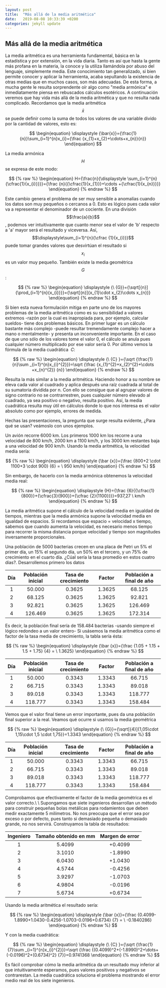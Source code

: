 ```yaml
---
layout: post
title:  "Más allá de la media aritmética"
date:   2019-08-08 10:33:39 +0200
categories: jekyll update
---
```

## Más allá de la media aritmética

La media aritmética es una herramienta fundamental, básica en la estadística y
por extensión, en la vida diaria. Tanto es así que hasta la gente más profana en
la materia, la conoce y la utiliza llamándola por abuso del lenguaje,
simplemente media. Este conocimiento tan generalizado, si bien permite conocer y
aplicar la herramienta, acaba sepultando la existencia de otras medias que en
muchos casos, son más adecuadas. De esta forma, a mucha gente le resulta
sorprendente oír algo como "media armónica" e inmediatamente piensa en
rebuscados cálculos esotéricos. A continuación veremos que hay vida más allá de
la media aritmética y que no resulta nada complicado. Recordamos que la media
aritmética $$\bar{x}$$ se puede definir como la suma de todos los valores de
una
variable divido por la cantidad de valores, esto es:

$$
\begin{equation}
\displaystyle {\bar{x}}={\frac{1}{n}}\sum_{i=1}^{n}x_{i}={\frac
{x_{1}+x_{2}+\cdots+x_{n}}{n}}
\end{equation}
$$

La media armónica $$H$$ se expresa de este modo:


$$
{% raw %}
\begin{equation}
H={\frac{n}{\displaystyle \sum_{i=1}^{n}{\cfrac{1}{x_{i}}}}}={\frac
{n}{{\cfrac{1}{x_{1}}}+\cdots +{\cfrac{1}{x_{n}}}}}
\end{equation}
{% endraw %}
$$


Este cambio genera el problema de ser muy sensible a anomalías cuando los datos
son muy pequeños o cercanos a 0. Esto es lógico pues cada valor va a representar
el denominador de un cociente. En una división $$\frac{a}{b}$$, podemos ver
intuitivamente que cuanto menor sea el valor de 'b' respecto a 'a' mayor será el
resultado y viceversa. Así, $$\displaystyle\sum_{i=1}^{n}{\cfrac {1}{x_{i}}}$$
puede tomar grandes valores que desvirtúan el resultado si $$x_i$$ es un valor
muy pequeño. También existe la media geométrica $$G$$:

$$
{% raw %}
\begin{equation}
\displaystyle {\
{G}}={\sqrt[{n}]{\prod_{i=1}^{n}{x_{i}}}}={\sqrt[{n}]{x_{1}\cdot x_{2}\cdots
x_{n}}}
\end{equation}
{% endraw %}
$$

Si bien esta nueva formulación mitiga en parte uno de los mayores problemas de
la media aritmética como es su sensibilidad a valores extremos -razón por la
cual es inapropiada para, por ejemplo, calcular sueldos- tiene dos problemas
básicos. En primer lugar es un cálculo bastante más complejo -puede resultar
tremendamente complejo hacer a mano o mentalmente- y presenta un inconveniente
importante. En el caso de que uno sólo de los valores tome el valor 0, el
cálculo se anula pues cualquier número multiplicado por ese valor sería 0. Por
último vemos la fórmula de la media cuadrática $\ {C}$:

$$
{% raw %}
\begin{equation}
\displaystyle {\ {C} }={\sqrt {\frac{1}{n}\sum _{i=1}^{n}x_{i}^{2}}}=\sqrt
{\frac {x_{1}^{2}+x_{2}^{2}+\cdots +x_{n}^{2}} {n}}
\end{equation}
{% endraw %}
$$

Resulta la más similar a la media aritmética. Haciendo honor a su nombre se
eleva cada valor al cuadrado y aplica después una raíz cuadrada al total de su
sumatoria dividida por n. Con ello se consigue que al agrupar valores de signo
contrario no se contrarrestren, pues cualquier número elevado al cuadrado, ya
sea positivo o negativo, resulta positivo. Así, la media cuadrática resulta muy
útil en cálculos donde lo que nos interesa es el valor absoluto como por
ejemplo, errores de medida.

Hechas las presentaciones, la pregunta que surge resulta evidente, ¿Para qué se
usan? veámoslo con unos ejemplos.

Un avión recorre 6000 km. Los primeros 1000 km los recorre a una velocidad de
800 km/h, 2000 km a 1100 km/h, y los 3000 km restantes baja a una velocidad de
900 km/h. Usando la media aritmética, la velocidad media sería:

$$
{% raw %}
\begin{equation}
\displaystyle {\bar {x}}={\frac {800+2 \cdot 1100+3 \cdot 900} {6} = \ 950
km/h}
\end{equation}
{% endraw %}
$$

Sin embargo, de hacerlo con la media armónica obtenemos la velocidad media real:

$$
{% raw %}
\begin{equation}
\displaystyle {H}={\frac {6}{{\cfrac{1}{800}}+{\cfrac{3}{900}}+{\cfrac
{2}{1100}}}}=937,27 \ km/h
\end{equation}
{% endraw %}
$$

La media aritmética supone el cálculo de la velocidad media en igualdad de
tiempos, mientras que la media armónica supone la velocidad media en igualdad de
espacios. Si recordamos que espacio = velocidad x tiempo, sabemos que cuando
aumenta la velocidad, es necesario menos tiempo para recorrer la misma distancia
porque velocidad y tiempo son magnitudes inversamente proporcionales.

Una población de 5000 bacterias crecen en una placa de Petri un 5% el primer
día, un 15% el segundo día, un 50% en el tercero, y un 75% de crecimiento en
el cuarto día. ¿Cúal sería la tasa promedio en estos cuatro días?. Desarrollemos
primero los datos

| Día | Población inicial | Tasa de crecimiento | Factor | Población a final de año |
|:---:|:-----------------:|:-------------------:|:------:|:------------------------:|
|  1  |       50.000      |        0.3625       | 1.3625 |          68.125          |
|  2  |       68.125      |        0.3625       | 1.3625 |          92.821          |
|  3  |       92.821      |        0.3625       | 1.3625 |          126.469         |
|  4  |       126.469     |        0.3625       | 1.3625 |          172.314         |

Es decir, la población final sería de 158.484 bacterias -usando siempre el
lógico redondeo a un valor entero- Si usásemos la media aritmética como el
factor de la tasa media de crecimiento, la tabla sería ésta:

$$
{% raw %}
\begin{equation}
\displaystyle {\bar {x}}={\frac {1.05 + 1.15 + 1.5 + 1.75} {4} = \ 1.3625}
\end{equation}
{% endraw %}
$$

| Día | Población inicial | Tasa de crecimiento | Factor | Población a final de año |
|:---:|:-----------------:|:-------------------:|:------:|:------------------------:|
|  1  |       50.000      |         0.3343      | 1.3343 |          66.715          |
|  2  |       66.715      |         0.3343      | 1.3343 |          89.018          |
|  3  |       89.018      |         0.3343      | 1.3343 |          118.777         |
|  4  |       118.777     |         0.3343      | 1.3343 |          158.484         |

Vemos que el valor final tiene un error importante, pues da una población final
superior a la real. Veamos qué ocurre si usamos la media geométrica

$$
{% raw %}
\begin{equation}
\displaystyle {\ {G}}={\sqrt[{4}]{1,05\cdot 1,15\cdot 1,5 \cdot 1,75}}=1.3343
\end{equation}
{% endraw %}
$$

| Día | Población inicial | Tasa de crecimiento | Factor | Población a final de año |
|:---:|:-----------------:|:-------------------:|:------:|:------------------------:|
|  1  |       50.000      |         0.3343      | 1.3343 |          66.715          |
|  2  |       66.715      |         0.3343      | 1.3343 |          89.018          |
|  3  |       89.018      |         0.3343      | 1.3343 |          118.777         |
|  4  |       118.777     |         0.3343      | 1.3343 |          158.484         |

Comprobamos que efectivamente el factor de la media geométrica es el valor
correcto.\\
\\
Supongamos que siete ingenieros desarrollan un método para construir pequeñas
bolas metálicas para rodamientos que deben medir exactamente 5 milímetros. No
nos preocupa que el error sea por exceso o por defecto, pues tanto si demasiado
pequeña o demasiado grande, no nos servirá. Construyamos la tabla de resultados:

| Ingeniero | Tamaño obtenido en mm | Margen de error |
|:---:|:---:|:---:|
| 1 | 5.4099 | +0.4099 |
| 2 | 3.1010 | -1.8990 |
| 3 | 6.0430 | +1.0430 |
| 4 | 4.5744 | -0.4256 |
| 5 | 3.9297 | -1.0703 |
| 6 | 4.9804 | -0.0196 |
| 7 | 5.6734 | +0.6734 |

Usando la media aritmética el resultado sería:

$$
{% raw %}
\begin{equation}
\displaystyle {\bar {x}}={\frac
{0.4099-1.8990+1.0430-0.4256-1.0703-0.0196+0.6734} {7} = \ -0.1840286}
\end{equation}
{% endraw %}
$$

Y con la media cuadrática:

$$
{% raw %}
\begin{equation}
\displaystyle {\ {C} }={\sqrt {\frac{1}{7}\sum _{i=1}^{n}x_{i}^{2}}}=\sqrt
{\frac {(0.4099)^2+(-1.8990)^2+\dots+(-0.0196)^2+(0.6734)^2} {7}}=0.9741368
\end{equation}
{% endraw %}
$$

Es fácil comprobar cómo la media aritmética da un resultado muy inferior al que
intuitivamente esperamos, pues valores positivos y negativos se contrarestan. La
media cuadrática soluciona el problema mostrando el error medio real de los
siete ingenieros.

